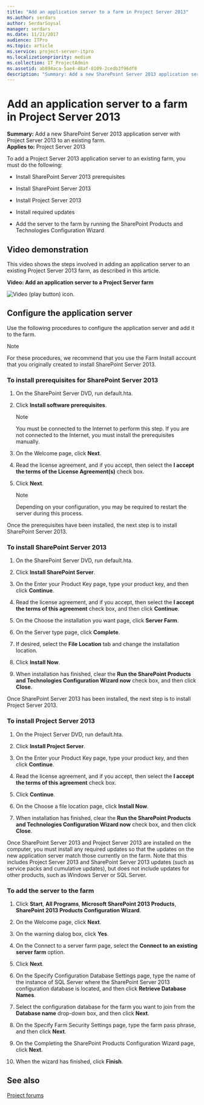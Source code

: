 ```yaml
---
title: "Add an application server to a farm in Project Server 2013"
ms.author: serdars
author: SerdarSoysal
manager: serdars
ms.date: 11/21/2017
audience: ITPro
ms.topic: article
ms.service: project-server-itpro
ms.localizationpriority: medium
ms.collection: IT_ProjectAdmin
ms.assetid: ab894aca-5ae4-48af-8109-2cedb3f96df0
description: "Summary: Add a new SharePoint Server 2013 application server with Project Server 2013 to an existing farm."
---
```


# Add an application server to a farm in Project Server 2013
 
 **Summary:** Add a new SharePoint Server 2013 application server with Project Server 2013 to an existing farm.<br/>
**Applies to:** Project Server 2013
  
To add a Project Server 2013 application server to an existing farm, you must do the following:
  
- Install SharePoint Server 2013 prerequisites
    
- Install SharePoint Server 2013
    
- Install Project Server 2013
    
- Install required updates
    
- Add the server to the farm by running the SharePoint Products and Technologies Configuration Wizard
    
## Video demonstration

This video shows the steps involved in adding an application server to an existing Project Server 2013 farm, as described in this article.
  
**Video: Add an application server to a Project Server farm**

![Video (play button) icon.](images/mod_icon_video_M.png)
  
## Configure the application server

Use the following procedures to configure the application server and add it to the farm.
  
> [!NOTE]
> For these procedures, we recommend that you use the Farm Install account that you originally created to install SharePoint Server 2013. 
  
### To install prerequisites for SharePoint Server 2013

1. On the SharePoint Server DVD, run default.hta.
    
2. Click **Install software prerequisites**.
    
    > [!NOTE]
    > You must be connected to the Internet to perform this step. If you are not connected to the Internet, you must install the prerequisites manually. 
  
3. On the Welcome page, click **Next**.
    
4. Read the license agreement, and if you accept, then select the **I accept the terms of the License Agreement(s)** check box.
    
5. Click **Next**.
    
    > [!NOTE]
    > Depending on your configuration, you may be required to restart the server during this process. 
  
Once the prerequisites have been installed, the next step is to install SharePoint Server 2013.
  
### To install SharePoint Server 2013 

1. On the SharePoint Server DVD, run default.hta.
    
2. Click **Install SharePoint Server**.
    
3. On the Enter your Product Key page, type your product key, and then click **Continue**.
    
4. Read the license agreement, and if you accept, then select the **I accept the terms of this agreement** check box, and then click **Continue**.
    
5. On the Choose the installation you want page, click **Server Farm**.
    
6. On the Server type page, click **Complete**.
    
7. If desired, select the **File Location** tab and change the installation location.
    
8. Click **Install Now**.
    
9. When installation has finished, clear the **Run the SharePoint Products and Technologies Configuration Wizard now** check box, and then click **Close**.
    
Once SharePoint Server 2013 has been installed, the next step is to install Project Server 2013.
  
### To install Project Server 2013 

1. On the Project Server DVD, run default.hta.
    
2. Click **Install Project Server**.
    
3. On the Enter your Product Key page, type your product key, and then click **Continue**.
    
4. Read the license agreement, and if you accept, then select the **I accept the terms of this agreement** check box.
    
5. Click **Continue**.
    
6. On the Choose a file location page, click **Install Now**.
    
7. When installation has finished, clear the **Run the SharePoint Products and Technologies Configuration Wizard now** check box, and then click **Close**.
    
Once SharePoint Server 2013 and Project Server 2013 are installed on the computer, you must install any required updates so that the updates on the new application server match those currently on the farm. Note that this includes Project Server 2013 and SharePoint Server 2013 updates (such as service packs and cumulative updates), but does not include updates for other products, such as Windows Server or SQL Server.
  
### To add the server to the farm

1. Click **Start**, **All Programs**, **Microsoft SharePoint 2013 Products**, **SharePoint 2013 Products Configuration Wizard**.
    
2. On the Welcome page, click **Next**.
    
3. On the warning dialog box, click **Yes**.
    
4. On the Connect to a server farm page, select the **Connect to an existing server farm** option.
    
5. Click **Next**.
    
6. On the Specify Configuration Database Settings page, type the name of the instance of SQL Server where the SharePoint Server 2013 configuration database is located, and then click **Retrieve Database Names**.
    
7. Select the configuration database for the farm you want to join from the **Database name** drop-down box, and then click **Next**.
    
8. On the Specify Farm Security Settings page, type the farm pass phrase, and then click **Next**.
    
9. On the Completing the SharePoint Products Configuration Wizard page, click **Next**.
    
10. When the wizard has finished, click **Finish**.
    
## See also

[Project forums](https://social.technet.microsoft.com/Forums/en-US/category/project)

